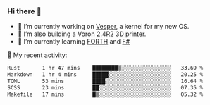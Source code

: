 ### Hi there 👋

<!--
**berkus/berkus** is a ✨ _special_ ✨ repository because its `README.md` (this file) appears on your GitHub profile.

Here are some ideas to get you started:

- 🔭 I’m currently working on ...
- 🌱 I’m currently learning ...
- 👯 I’m looking to collaborate on ...
- 🤔 I’m looking for help with ...
- 💬 Ask me about ...
- 📫 How to reach me: ...
- 😄 Pronouns: ...
- ⚡ Fun fact: ...
-->

- 🔭 I’m currently working on [Vesper](https://github.com/metta-systems/vesper), a kernel for my new OS.
- 🔭 I’m also building a Voron 2.4R2 3D printer.
- 🌱 I’m currently learning [FORTH](http://forth.com/starting-forth/) and [F#](https://fsharpforfunandprofit.com/)

💼 My recent activity:

<!--START_SECTION:waka-->

```txt
Rust       1 hr 47 mins    ████████▒░░░░░░░░░░░░░░░░   33.69 %
Markdown   1 hr 4 mins     █████░░░░░░░░░░░░░░░░░░░░   20.25 %
TOML       53 mins         ████░░░░░░░░░░░░░░░░░░░░░   16.64 %
SCSS       23 mins         ██░░░░░░░░░░░░░░░░░░░░░░░   07.35 %
Makefile   17 mins         █▒░░░░░░░░░░░░░░░░░░░░░░░   05.32 %
```

<!--END_SECTION:waka-->
